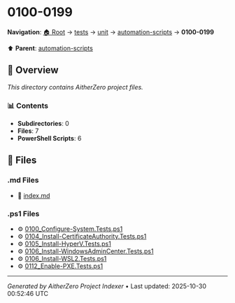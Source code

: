 # 0100-0199

**Navigation**: [🏠 Root](../../../../index.md) → [tests](../../../index.md) → [unit](../../index.md) → [automation-scripts](../index.md) → **0100-0199**

⬆️ **Parent**: [automation-scripts](../index.md)

## 📖 Overview

*This directory contains AitherZero project files.*

### 📊 Contents

- **Subdirectories**: 0
- **Files**: 7
- **PowerShell Scripts**: 6

## 📄 Files

### .md Files

- 📝 [index.md](./index.md)

### .ps1 Files

- ⚙️ [0100_Configure-System.Tests.ps1](./0100_Configure-System.Tests.ps1)
- ⚙️ [0104_Install-CertificateAuthority.Tests.ps1](./0104_Install-CertificateAuthority.Tests.ps1)
- ⚙️ [0105_Install-HyperV.Tests.ps1](./0105_Install-HyperV.Tests.ps1)
- ⚙️ [0106_Install-WindowsAdminCenter.Tests.ps1](./0106_Install-WindowsAdminCenter.Tests.ps1)
- ⚙️ [0106_Install-WSL2.Tests.ps1](./0106_Install-WSL2.Tests.ps1)
- ⚙️ [0112_Enable-PXE.Tests.ps1](./0112_Enable-PXE.Tests.ps1)

---

*Generated by AitherZero Project Indexer* • Last updated: 2025-10-30 00:52:46 UTC

